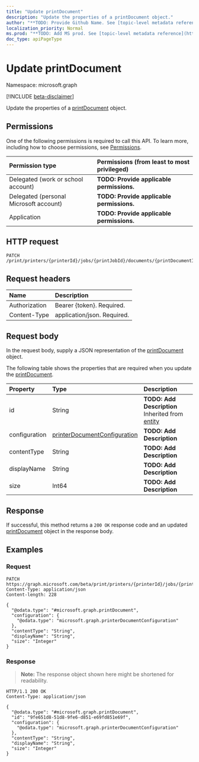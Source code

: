 ```yaml
---
title: "Update printDocument"
description: "Update the properties of a printDocument object."
author: "**TODO: Provide Github Name. See [topic-level metadata reference](https://msgo.azurewebsites.net/add/document/guidelines/metadata.html#topic-level-metadata)**"
localization_priority: Normal
ms.prod: "**TODO: Add MS prod. See [topic-level metadata reference](https://msgo.azurewebsites.net/add/document/guidelines/metadata.html#topic-level-metadata)**"
doc_type: apiPageType
---
```


# Update printDocument
Namespace: microsoft.graph

[!INCLUDE [beta-disclaimer](../../includes/beta-disclaimer.md)]

Update the properties of a [printDocument](../resources/printdocument.md) object.

## Permissions
One of the following permissions is required to call this API. To learn more, including how to choose permissions, see [Permissions](/graph/permissions-reference).

|Permission type|Permissions (from least to most privileged)|
|:---|:---|
|Delegated (work or school account)|**TODO: Provide applicable permissions.**|
|Delegated (personal Microsoft account)|**TODO: Provide applicable permissions.**|
|Application|**TODO: Provide applicable permissions.**|

## HTTP request

<!-- {
  "blockType": "ignored"
}
-->
``` http
PATCH /print/printers/{printerId}/jobs/{printJobId}/documents/{printDocumentId}
```

## Request headers
|Name|Description|
|:---|:---|
|Authorization|Bearer {token}. Required.|
|Content-Type|application/json. Required.|

## Request body
In the request body, supply a JSON representation of the [printDocument](../resources/printdocument.md) object.

The following table shows the properties that are required when you update the [printDocument](../resources/printdocument.md).

|Property|Type|Description|
|:---|:---|:---|
|id|String|**TODO: Add Description** Inherited from [entity](../resources/entity.md)|
|configuration|[printerDocumentConfiguration](../resources/printerdocumentconfiguration.md)|**TODO: Add Description**|
|contentType|String|**TODO: Add Description**|
|displayName|String|**TODO: Add Description**|
|size|Int64|**TODO: Add Description**|



## Response

If successful, this method returns a `200 OK` response code and an updated [printDocument](../resources/printdocument.md) object in the response body.

## Examples

### Request
<!-- {
  "blockType": "request",
  "name": "update_printdocument"
}
-->
``` http
PATCH https://graph.microsoft.com/beta/print/printers/{printerId}/jobs/{printJobId}/documents/{printDocumentId}
Content-Type: application/json
Content-length: 228

{
  "@odata.type": "#microsoft.graph.printDocument",
  "configuration": {
    "@odata.type": "microsoft.graph.printerDocumentConfiguration"
  },
  "contentType": "String",
  "displayName": "String",
  "size": "Integer"
}
```


### Response
>**Note:** The response object shown here might be shortened for readability.
<!-- {
  "blockType": "response",
  "truncated": true
}
-->
``` http
HTTP/1.1 200 OK
Content-Type: application/json

{
  "@odata.type": "#microsoft.graph.printDocument",
  "id": "9fe651d8-51d8-9fe6-d851-e69fd851e69f",
  "configuration": {
    "@odata.type": "microsoft.graph.printerDocumentConfiguration"
  },
  "contentType": "String",
  "displayName": "String",
  "size": "Integer"
}
```

